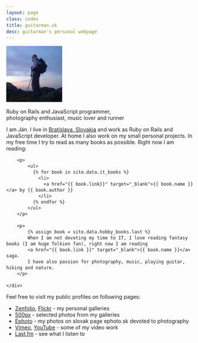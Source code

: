 ```yaml
---
layout: page
class: index
title: guitarman.sk
desc: guitarman's personal webpage
---
```

<section class="top-section">
  <div class="intro">
    <img src="images/guitarman.png" alt="guitarman" class="img-circle">
    <p class="intro-text">
      Ruby on Rails and JavaScript programmer,
      <br>
      photography enthusiast, music lover and runner
    </p>
    <div class="row">
      <div class="col-sm-12">
        <a href="https://sk.linkedin.com/in/jantoth" target="_blank"><i class="fa fa-linkedin"></i></a>
        <a href="https://github.com/guitarman" target="_blank"><i class="fa fa-github-alt"></i></a>
        <a href="https://twitter.com/guitarman201" target="_blank"><i class="fa fa-twitter"></i></a>
      </div>
    </div>
  </div>
</section>

<section class="more-info">
    <div class="container lead">
        <p>
            I am Ján. I live in <a href="http://goo.gl/maps/Rpkyr" target="_blank">Bratislava, Slovakia</a> and work as
            Ruby on Rails and JavaScript developer. At home I also work on my small personal projects. In my free time I try
            to read as many books as possible. Right now I am reading:
        </p>

        <p>
            <ul>
              {% for book in site.data.it_books %}
                <li>
                  <a href="{{ book.link}}" target="_blank">{{ book.name }}</a> by {{ book.author }}
                </li>
              {% endfor %}
            </ul>
        </p>

        <p>
            {% assign book = site.data.hobby_books.last %}
            When I am not devoting my time to IT, I love reading fantasy books (I am huge Tolkien fan), right now I am reading
            <a href="{{ book.link }}" target="_blank">{{ book.name }}</a> saga.
            I have also passion for photography, music, playing guitar, hiking and nature.
        </p>

    </div>
</section>

<section class="public-pages">
    <div class="container lead">
        <p>
            Feel free to visit my public profiles on following pages:
        </p>
        <ul>
            <li>
                <a href="http://guitarman.zenfolio.com" target="_blank">Zenfolio</a>,
                <a href="http://www.flickr.com/photos/101673215@N02/sets/" target="_blank">Flickr</a>
                - my personal galleries
            </li>
            <li>
                <a href="http://500px.com/guitarman201" target="_blank">500px</a>
                - selected photos from my galleries
            </li>
            <li>
                <a href="http://www.ephoto.sk" target="_blank">Ephoto</a>
                - my photos on slovak page ephoto.sk devoted to photography
            </li>
            <li>
                <a href="http://vimeo.com/guitarman" target="_blank">Vimeo</a>,
                <a href="http://www.youtube.com/user/guitman201/videos" target="_blank">YouTube</a>
                - some of my video work
            </li>
            <li>
                <a href="http://www.last.fm/user/guitarman201" target="_blank">Last.fm</a>
                - see what I listen to
            </li>
        </ul>
    </div>
</section>
